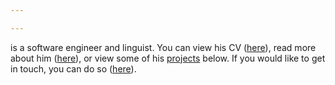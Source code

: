 ```yaml
---

---
```


is a software engineer and linguist. You can view his CV ([here](/cv)), read more about him ([here](/about)), or view some of his [projects](/projects) below. If you would like to get in touch, you can do so ([here](/contact)).